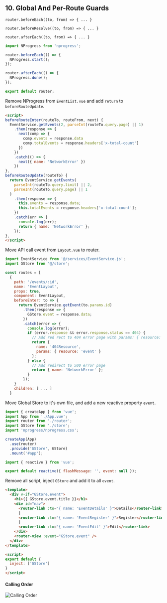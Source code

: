 ## 10. Global And Per-Route Guards

`router.beforeEach((to, from) => { ... }`

`router.beforeResolve((to, from) => { ... }`

`router.afterEach((to, from) => { ... }`

```js /src/router/index.js
import NProgress from 'nprogress';

router.beforeEach(() => {
  NProgress.start();
});

router.afterEach(() => {
  NProgress.done();
});

export default router;
```

Remove NProgress from `EventList.vue` and add `return` to `beforeRouteUpdate`.
```html /src/views/EventList.vue
<script>
beforeRouteEnter(routeTo, routeFrom, next) {
  EventService.getEvents(2, parseInt(routeTo.query.page) || 1)
    .then(response => {
      next(comp => {
        comp.events = response.data
        comp.totalEvents = response.headers['x-total-count']
      })
    })
    .catch(() => {
      next({ name: 'NetworkError' })
    })
},
beforeRouteUpdate(routeTo) {
  return EventService.getEvents(
    parseInt(routeTo.query.limit) || 2,
    parseInt(routeTo.query.page) || 1
  )
    .then(response => {
      this.events = response.data;
      this.totalEvents = response.headers['x-total-count'];
    })
    .catch(err => {
      console.log(err);
      return { name: 'NetworkError' };
    });
},
</script>
```

Move API call event from `Layout.vue` to router.
```js /src/router/index.js
import EventService from '@/services/EventService.js';
import GStore from '@/store';

const routes = [
  {
    path: '/events/:id',
    name: 'EventLayout',
    props: true,
    component: EventLayout,
    beforeEnter: to => {
      return EventService.getEvent(to.params.id)
        .then(response => {
          GStore.event = response.data;
        })
        .catch(error => {
          console.log(error);
          if (error.response && error.response.status == 404) {
            // Add red rect to 404 error page with params: { resource: 'event' }
            return {
              name: '404Resource',
              params: { resource: 'event' }
            };
          } else {
            // Add redirect to 500 error page
            return { name: 'NetworkError' };
          }
        });
    }
    children: [ ... ]
  }
```

Move Global Store to it's own file, and add a new reactive property `event`.
```js /src/main.js
import { createApp } from 'vue';
import App from './App.vue';
import router from './router';
import GStore from './store';
import 'nprogress/nprogress.css';

createApp(App)
  .use(router)
  .provide('GStore', GStore)
  .mount('#app');
```

```js /src/store/index.js
import { reactive } from 'vue';

export default reactive({ flashMessage: '', event: null });
```

Remove all script, inject `GStore` and add it to all `event`.
```html /src/views/event/Layout.vue
<template>
  <div v-if="GStore.event">
    <h1>{{ GStore.event.title }}</h1>
    <div id="nav">
      <router-link :to="{ name: 'EventDetails' }">Details</router-link>
      |
      <router-link :to="{ name: 'EventRegister' }">Register</router-link>
      |
      <router-link :to="{ name: 'EventEdit' }">Edit</router-link>
    </div>
    <router-view :event="GStore.event" />
  </div>
</template>

<script>
export default {
  inject: ['GStore']
}
</script>
```

#### Calling Order
![Calling Order](https://firebasestorage.googleapis.com/v0/b/vue-mastery.appspot.com/o/flamelink%2Fmedia%2F3.1618588875881.jpg?alt=media&token=abd26acf-90f6-4a39-8441-89cedd353ff2)